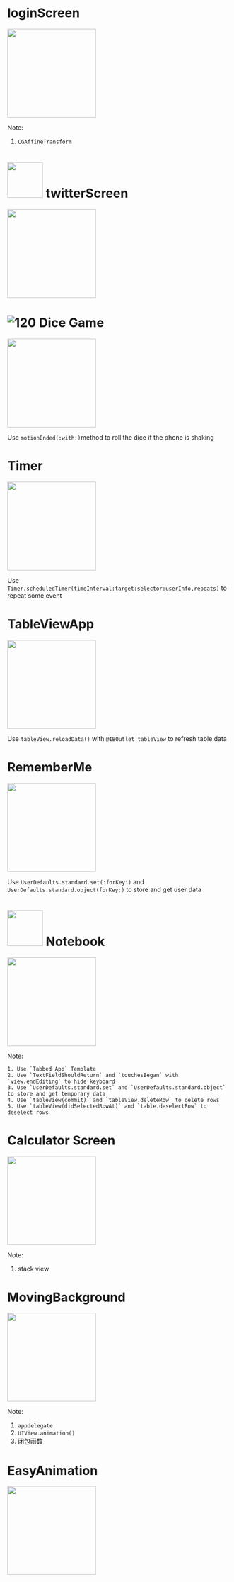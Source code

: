 

# loginScreen

<img src="https://github.com/SummitXY/iOS-projects/blob/master/LoginScreen/sources/app.gif" width="200">

Note:

1. `CGAffineTransform`

# <img src="https://github.com/SummitXY/iOS-projects/blob/master/twitterScreen/sources/twitter.png" width="80"> twitterScreen

<img src="https://github.com/SummitXY/iOS-projects/blob/master/twitterScreen/sources/app.gif" width="200">



# ![120](https://github.com/SummitXY/iOS-projects/blob/master/DiceGame/DiceGame/Assets.xcassets/AppIcon.appiconset/80.png)	Dice Game



<img src="https://github.com/SummitXY/iOS-projects/blob/master/DiceGame/sources/DiceGame.gif" width="200">

Use `motionEnded(:with:)`method to roll the dice if the phone is shaking

# Timer



<img src="https://github.com/SummitXY/iOS-projects/blob/master/Timer/sources/Timer.gif" width="200" >

Use `Timer.scheduledTimer(timeInterval:target:selector:userInfo,repeats)` to repeat some event

# TableViewApp

<img src="https://github.com/SummitXY/iOS-projects/blob/master/TableViewApp/sources/app.gif" width="200" >

Use `tableView.reloadData()` with `@IBOutlet tableView` to refresh table data

# RememberMe

<img src="https://github.com/SummitXY/iOS-projects/blob/master/RemberMe/sources/app.gif" width="200" >

Use `UserDefaults.standard.set(:forKey:)`  and `UserDefaults.standard.object(forKey:)` to store and get user data

#  <img src="https://github.com/SummitXY/iOS-projects/blob/master/Note/sources/logo.jpg" width="80" > Notebook

<img src="https://github.com/SummitXY/iOS-projects/blob/master/Note/sources/app.gif" width="200" >

Note:

 	1. Use `Tabbed App` Template
 	2. Use `TextFieldShouldReturn` and `touchesBegan` with `view.endEditing` to hide keyboard
 	3. Use `UserDefaults.standard.set` and `UserDefaults.standard.object` to store and get temporary data
 	4. Use `tableView(commit)` and `tableView.deleteRow` to delete rows
 	5. Use `tableView(didSelectedRowAt)` and `table.deselectRow` to deselect rows 



# Calculator Screen

<img src="https://github.com/SummitXY/iOS-projects/blob/master/iOSCalculatorScreen/sources/app.png" width="200" >

Note:

1. stack view

# MovingBackground

<img src="https://github.com/SummitXY/iOS-projects/blob/master/MovingBackground/sources/app.png" width="200" >

Note:

1. `appdelegate`
2. `UIView.animation()`
3. 闭包函数

# EasyAnimation

<img src="https://github.com/SummitXY/iOS-projects/blob/master/EasyAnimation/sources/app.gif" width="200" >